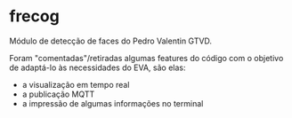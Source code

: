 # frecog
Módulo de detecção de faces do Pedro Valentin GTVD.

Foram "comentadas"/retiradas algumas features do código com o objetivo de adaptá-lo às necessidades do EVA, são elas:

* a visualização em tempo real
* a publicação MQTT
* a impressão de algumas informações no terminal

